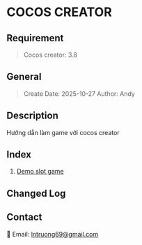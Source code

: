 # COCOS CREATOR

## Requirement 

> Cocos creator: 3.8

## General

> Create Date: 2025-10-27
> Author: Andy

## Description

Hướng dẫn làm game với cocos creator

## Index

1. [Demo slot game](./index.md)

## Changed Log

## Contact

📧 Email: lntruong69@gmail.com
